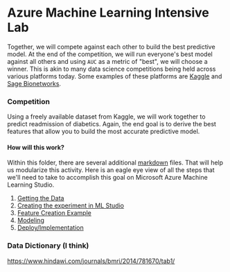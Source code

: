# Azure Machine Learning Intensive Lab
Together, we will compete against each other to build the best predictive
model. At the end of the competition, we will run everyone's best model
against all others and using `AUC` as a metric of "best", we will choose a
winner. This is akin to many data science competitions being held across
various platforms today. Some examples of these platforms are [Kaggle](https://www.kaggle.com/)
and [Sage Bionetworks](http://sagebase.org/challenges/).

### Competition
Using a freely available dataset from Kaggle, we will work together to predict
readmission of diabetics. Again, the end goal is to derive the best features that
allow you to build the most accurate predictive model.

#### How will this work?
Within this folder, there are several additional [markdown](https://en.wikipedia.org/wiki/Markdown) files. That 
will help us modularize this activity. Here is an eagle eye view of all the steps
that we'll need to take to accomplish this goal on Microsoft Azure Machine Learning Studio.

1. [Getting the Data](get_diabetes_data.md)
2. [Creating the experiment in ML Studio](amlstudio_experiment_create.md)
3. [Feature Creation Example](feature_creation_example.md)
4. [Modeling](modeling.md)
5. [Deploy/Implementation](deploy_implementation.md)

### Data Dictionary (I think)
https://www.hindawi.com/journals/bmri/2014/781670/tab1/
